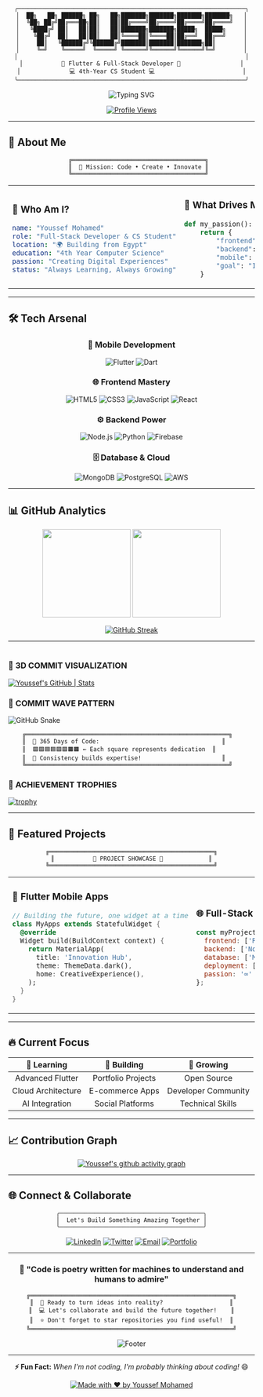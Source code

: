 # 

<div align="center">

```ascii
╭─────────────────────────────────────────────────────────────────╮
│  ██╗   ██╗ ██████╗ ██╗   ██╗███████╗███████╗███████╗███████╗   │
│  ╚██╗ ██╔╝██╔═══██╗██║   ██║██╔════╝██╔════╝██╔════╝██╔════╝   │
│   ╚████╔╝ ██║   ██║██║   ██║███████╗███████╗█████╗  █████╗     │
│    ╚██╔╝  ██║   ██║██║   ██║╚════██║╚════██║██╔══╝  ██╔══╝     │
│     ██║   ╚██████╔╝╚██████╔╝███████║███████║███████╗██║        │
│     ╚═╝    ╚═════╝  ╚═════╝ ╚══════╝╚══════╝╚══════╝╚═╝        │
│                                                                 │
│           🚀 Flutter & Full-Stack Developer 🚀                 │
│              💻 4th-Year CS Student 💻                         │
╰─────────────────────────────────────────────────────────────────╯
```

<img src="https://readme-typing-svg.demolab.com?font=Fira+Code&size=22&duration=3000&pause=1000&color=00D9FF&center=true&vCenter=true&multiline=true&repeat=false&width=600&height=100&lines=Welcome+to+my+Digital+Universe+%F0%9F%8C%8C;Building+Tomorrow's+Apps+Today+%E2%9C%A8" alt="Typing SVG" />

[![Profile Views](https://komarev.com/ghpvc/?username=youssef-mohamed07&color=blueviolet&style=for-the-badge&label=PROFILE+VIEWS)](https://github.com/youssef-mohamed07)

</div>

---

## 🌟 About Me

<div align="center">

```ascii
    ╔══════════════════════════════════════╗
    ║  🎯 Mission: Code • Create • Innovate ║
    ╚══════════════════════════════════════╝
```

</div>

<table>
<tr>
<td width="50%">

### 🧠 Who Am I?
```yaml
name: "Youssef Mohamed"
role: "Full-Stack Developer & CS Student"
location: "🌍 Building from Egypt"
education: "4th Year Computer Science"
passion: "Creating Digital Experiences"
status: "Always Learning, Always Growing"
```

</td>
<td width="50%">

### 🎨 What Drives Me?
```python
def my_passion():
    return {
        "frontend": "Crafting beautiful UIs",
        "backend": "Building robust systems", 
        "mobile": "Flutter magic ✨",
        "goal": "Impactful solutions"
    }
```

</td>
</tr>
</table>

---

## 🛠️ Tech Arsenal

<div align="center">

### 📱 **Mobile Development**
![Flutter](https://img.shields.io/badge/Flutter-02569B?style=for-the-badge&logo=flutter&logoColor=white)
![Dart](https://img.shields.io/badge/Dart-0175C2?style=for-the-badge&logo=dart&logoColor=white)

### 🌐 **Frontend Mastery**
![HTML5](https://img.shields.io/badge/HTML5-E34F26?style=for-the-badge&logo=html5&logoColor=white)
![CSS3](https://img.shields.io/badge/CSS3-1572B6?style=for-the-badge&logo=css3&logoColor=white)
![JavaScript](https://img.shields.io/badge/JavaScript-F7DF1E?style=for-the-badge&logo=javascript&logoColor=black)
![React](https://img.shields.io/badge/React-20232A?style=for-the-badge&logo=react&logoColor=61DAFB)

### ⚙️ **Backend Power**
![Node.js](https://img.shields.io/badge/Node.js-43853D?style=for-the-badge&logo=node.js&logoColor=white)
![Python](https://img.shields.io/badge/Python-3776AB?style=for-the-badge&logo=python&logoColor=white)
![Firebase](https://img.shields.io/badge/Firebase-039BE5?style=for-the-badge&logo=Firebase&logoColor=white)

### 🗄️ **Database & Cloud**
![MongoDB](https://img.shields.io/badge/MongoDB-4EA94B?style=for-the-badge&logo=mongodb&logoColor=white)
![PostgreSQL](https://img.shields.io/badge/PostgreSQL-316192?style=for-the-badge&logo=postgresql&logoColor=white)
![AWS](https://img.shields.io/badge/Amazon_AWS-232F3E?style=for-the-badge&logo=amazon-aws&logoColor=white)

</div>

---

## 📊 GitHub Analytics

<div align="center">

<img height="180em" src="https://github-readme-stats.vercel.app/api?username=youssef-mohamed07&show_icons=true&theme=tokyonight&include_all_commits=true&count_private=true"/>
<img height="180em" src="https://github-readme-stats.vercel.app/api/top-langs/?username=youssef-mohamed07&layout=compact&langs_count=8&theme=tokyonight"/>

</div>

<div align="center">

[![GitHub Streak](https://streak-stats.demolab.com?user=youssef-mohamed07&theme=tokyonight&hide_border=true&date_format=M%20j%5B%2C%20Y%5D)](https://git.io/streak-stats)

</div>

---

#

### 🎯 **3D COMMIT VISUALIZATION**
[![Youssef's GitHub | Stats](https://stats.quine.sh/youssef-mohamed07/github?theme=dark)](https://quine.sh)

### 🌊 **COMMIT WAVE PATTERN** 
![GitHub Snake](https://raw.githubusercontent.com/youssef-mohamed07/youssef-mohamed07/output/github-contribution-grid-snake-dark.svg)

```ascii
    ╔══════════════════════════════════════════════════════════╗
    ║  📅 365 Days of Code:                                   ║
    ║  🟩🟩🟦🟦🟪🟪🟫🟫 ← Each square represents dedication  ║
    ║  💪 Consistency builds expertise!                       ║
    ╚══════════════════════════════════════════════════════════╝
```

### 🏅 **ACHIEVEMENT TROPHIES**
[![trophy](https://github-profile-trophy.vercel.app/?username=youssef-mohamed07&theme=tokyonight&no-frame=true&row=1&column=7)](https://github.com/ryo-ma/github-profile-trophy)

</div>

---

## 🚀 Featured Projects

<div align="center">

```ascii
╔═══════════════════════════════════════════════╗
║           🌟 PROJECT SHOWCASE 🌟             ║
╚═══════════════════════════════════════════════╝
```

</div>

<table>
<tr>
<td width="50%">

### 📱 **Flutter Mobile Apps**
```dart
// Building the future, one widget at a time
class MyApps extends StatefulWidget {
  @override
  Widget build(BuildContext context) {
    return MaterialApp(
      title: 'Innovation Hub',
      theme: ThemeData.dark(),
      home: CreativeExperience(),
    );
  }
}
```

</td>
<td width="50%">

### 🌐 **Full-Stack Web Solutions**
```javascript
const myProjects = {
  frontend: ['React', 'Flutter Web'],
  backend: ['Node.js', 'Python'],
  database: ['MongoDB', 'PostgreSQL'],
  deployment: ['AWS', 'Vercel'],
  passion: '∞'
};
```

</td>
</tr>
</table>

---

## 🔥 Current Focus

<div align="center">

| 🎯 **Learning** | 🚀 **Building** | 🌱 **Growing** |
|:---:|:---:|:---:|
| Advanced Flutter | Portfolio Projects | Open Source |
| Cloud Architecture | E-commerce Apps | Developer Community |
| AI Integration | Social Platforms | Technical Skills |

</div>

---

## 📈 Contribution Graph

<div align="center">

[![Youssef's github activity graph](https://github-readme-activity-graph.vercel.app/graph?username=youssef-mohamed07&theme=tokyo-night&hide_border=true)](https://github.com/youssef-mohamed07)

</div>

---

## 🌐 Connect & Collaborate

<div align="center">

```ascii
╭─────────────────────────────────────────╮
│  Let's Build Something Amazing Together │
╰─────────────────────────────────────────╯
```

[![LinkedIn](https://img.shields.io/badge/LinkedIn-0077B5?style=for-the-badge&logo=linkedin&logoColor=white)](https://linkedin.com/in/youssef-mohamed)
[![Twitter](https://img.shields.io/badge/Twitter-1DA1F2?style=for-the-badge&logo=twitter&logoColor=white)](https://twitter.com/youssef_dev)
[![Email](https://img.shields.io/badge/Email-D14836?style=for-the-badge&logo=gmail&logoColor=white)](mailto:youssef@example.com)
[![Portfolio](https://img.shields.io/badge/Portfolio-000000?style=for-the-badge&logo=vercel&logoColor=white)](https://youssef-portfolio.vercel.app)

</div>

---

<div align="center">

### 💫 **"Code is poetry written for machines to understand and humans to admire"**

```ascii
╔══════════════════════════════════════════════════════════╗
║  🚀 Ready to turn ideas into reality?                   ║
║  💻 Let's collaborate and build the future together!    ║
║  ⭐ Don't forget to star repositories you find useful!  ║
╚══════════════════════════════════════════════════════════╝
```

![Footer](https://capsule-render.vercel.app/api?type=waving&color=gradient&height=100&section=footer&animation=twinkling)

</div>

---

<div align="center">

**⚡ Fun Fact:** *When I'm not coding, I'm probably thinking about coding!* 😄

[![Made with ❤️ by Youssef Mohamed](https://img.shields.io/badge/Made%20with%20%E2%9D%A4%EF%B8%8F%20by-Youssef%20Mohamed-red?style=for-the-badge)](https://github.com/youssef-mohamed07)

</div>
